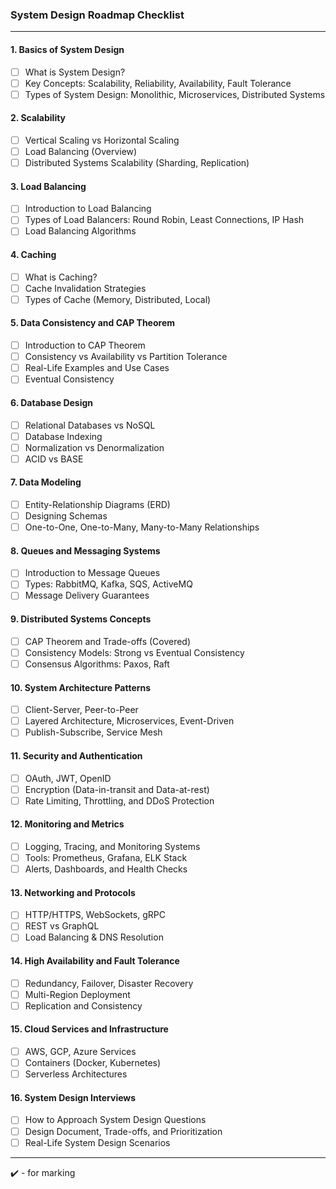 ### **System Design Roadmap Checklist**

---

#### **1. Basics of System Design**
- [ ] What is System Design?
- [ ] Key Concepts: Scalability, Reliability, Availability, Fault Tolerance
- [ ] Types of System Design: Monolithic, Microservices, Distributed Systems

#### **2. Scalability**
- [ ] Vertical Scaling vs Horizontal Scaling
- [ ] Load Balancing (Overview)  
- [ ] Distributed Systems Scalability (Sharding, Replication)

#### **3. Load Balancing**
- [ ] Introduction to Load Balancing
- [ ] Types of Load Balancers: Round Robin, Least Connections, IP Hash
- [ ] Load Balancing Algorithms

#### **4. Caching**
- [ ] What is Caching?
- [ ] Cache Invalidation Strategies
- [ ] Types of Cache (Memory, Distributed, Local)

#### **5. Data Consistency and CAP Theorem**
- [ ] Introduction to CAP Theorem
- [ ] Consistency vs Availability vs Partition Tolerance
- [ ] Real-Life Examples and Use Cases
- [ ] Eventual Consistency

#### **6. Database Design**
- [ ] Relational Databases vs NoSQL
- [ ] Database Indexing
- [ ] Normalization vs Denormalization
- [ ] ACID vs BASE

#### **7. Data Modeling**
- [ ] Entity-Relationship Diagrams (ERD)
- [ ] Designing Schemas
- [ ] One-to-One, One-to-Many, Many-to-Many Relationships

#### **8. Queues and Messaging Systems**
- [ ] Introduction to Message Queues
- [ ] Types: RabbitMQ, Kafka, SQS, ActiveMQ
- [ ] Message Delivery Guarantees

#### **9. Distributed Systems Concepts**
- [ ] CAP Theorem and Trade-offs (Covered)
- [ ] Consistency Models: Strong vs Eventual Consistency
- [ ] Consensus Algorithms: Paxos, Raft

#### **10. System Architecture Patterns**
- [ ] Client-Server, Peer-to-Peer
- [ ] Layered Architecture, Microservices, Event-Driven
- [ ] Publish-Subscribe, Service Mesh

#### **11. Security and Authentication**
- [ ] OAuth, JWT, OpenID
- [ ] Encryption (Data-in-transit and Data-at-rest)
- [ ] Rate Limiting, Throttling, and DDoS Protection

#### **12. Monitoring and Metrics**
- [ ] Logging, Tracing, and Monitoring Systems
- [ ] Tools: Prometheus, Grafana, ELK Stack
- [ ] Alerts, Dashboards, and Health Checks

#### **13. Networking and Protocols**
- [ ] HTTP/HTTPS, WebSockets, gRPC
- [ ] REST vs GraphQL
- [ ] Load Balancing & DNS Resolution

#### **14. High Availability and Fault Tolerance**
- [ ] Redundancy, Failover, Disaster Recovery
- [ ] Multi-Region Deployment
- [ ] Replication and Consistency

#### **15. Cloud Services and Infrastructure**
- [ ] AWS, GCP, Azure Services
- [ ] Containers (Docker, Kubernetes)
- [ ] Serverless Architectures

#### **16. System Design Interviews**
- [ ] How to Approach System Design Questions
- [ ] Design Document, Trade-offs, and Prioritization
- [ ] Real-Life System Design Scenarios

---

✔️ - for marking